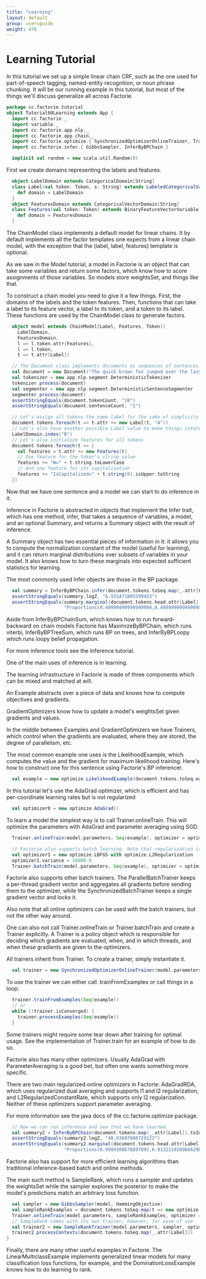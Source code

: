 ```yaml
---
title: "Learning"
layout: default
group: usersguide
weight: 470
---
```



Learning Tutorial
================

In this tutorial we set up a simple linear chain CRF, such as the one used for part-of-speech tagging,
named-entity recognition, or noun phrase chunking. It will be our running example in this
tutorial, but most of the things we'll discuss generalize all across Factorie.

```scala
package cc.factorie.tutorial
object Tutorial60Learning extends App {
  import cc.factorie._
  import variable._
  import cc.factorie.app.nlp._
  import cc.factorie.app.chain._
  import cc.factorie.optimize.{ SynchronizedOptimizerOnlineTrainer, Trainer, SampleRankTrainer }
  import cc.factorie.infer.{ GibbsSampler, InferByBPChain }

  implicit val random = new scala.util.Random(0)

```

First we create domains representing the labels and features.

```scala
  object LabelDomain extends CategoricalDomain[String]
  class Label(val token: Token, s: String) extends LabeledCategoricalVariable(s) {
    def domain = LabelDomain
  }
  object FeaturesDomain extends CategoricalVectorDomain[String]
  class Features(val token: Token) extends BinaryFeatureVectorVariable[String] {
    def domain = FeaturesDomain
  }

```

The ChainModel class implements a default model for linear chains.
It by default implements all the factor templates one expects from a linear chain model,
with the exception that the (label, label, features) template is optional.

As we saw in the Model tutorial, a model in Factorie is an object that
can take some variables and return some factors, which know how to score
assignments of those variables. So models store weightsSet, and things like that.

To construct a chain model you need to give it a few things. First, the domains
of the labels and the token features. Then, functions that can take a label to
its feature vector, a label to its token, and a token to its label. These functions
are used by the ChainModel class to generate factors.

```scala
  object model extends ChainModel[Label, Features, Token](
    LabelDomain,
    FeaturesDomain,
    l => l.token.attr[Features],
    l => l.token,
    t => t.attr[Label])

  // The Document class implements documents as sequences of sentences and tokens.
  val document = new Document("The quick brown fox jumped over the lazy dog.")
  val tokenizer = new app.nlp.segment.DeterministicTokenizer
  tokenizer.process(document)
  val segmenter = new app.nlp.segment.DeterministicSentenceSegmenter
  segmenter.process(document)
  assertStringEquals(document.tokenCount, "10")
  assertStringEquals(document.sentenceCount, "1")

  // Let's assign all tokens the same label for the sake of simplicity
  document.tokens.foreach(t => t.attr += new Label(t, "A"))
  // Let's also have another possible Label value to make things interesting
  LabelDomain.index("B")
  // Let's also initialize features for all tokens
  document.tokens.foreach(t => {
    val features = t.attr += new Features(t)
    // One feature for the token's string value
    features += "W=" + t.string.toLowerCase
    // And one feature for its capitalization
    features += "IsCapitalized=" + t.string(0).isUpper.toString
  })

```

Now that we have one sentence and a model we can start to do inference in it.

Inference in Factorie is abstracted in objects that implement the Infer trait,
which has one method, infer, that takes a sequence of variables, a model, and an
optional Summary, and returns a Summary object with the result of inference.

A Summary object has two essential pieces of information in it: it allows you to
compute the normalization constant of the model (useful for learning), and it can
return marginal distributions over subsets of variables in your model. It also
knows how to turn these marginals into expected sufficient statistics for learning.

The most commonly used Infer objects are those in the BP package.


```scala
  val summary = InferByBPChain.infer(document.tokens.toSeq.map(_.attr[Label]), model)
  assertStringEquals(summary.logZ, "6.931471805599453")
  assertStringEquals(summary.marginal(document.tokens.head.attr[Label]).proportions, 
		  			 "Proportions(0.49999999999999994,0.49999999999999994)")

```

Aside from InferByBPChainSum, which knows how to run forward-backward on chain models
Factorie has MaximizeByBPChain, which runs viterbi, InferByBPTreeSum, which runs BP on
trees, and InferByBPLoopy which runs loopy belief propagation.

For more inference tools see the Inference tutorial.


One of the main uses of inference is in learning.

The learning infrastructure in Factorie is made of three components which can
be mixed and matched at will.

An Example abstracts over a piece of data and knows how to compute objectives
and gradients.

GradientOptimizers know how to update a model's weightsSet given gradients and values.

In the middle between Examples and GradientOptimizers we have Trainers, which control
when the gradients are evaluated, where they are stored, the degree of parallelism, etc.


The most common example one uses is the LikelihoodExample, which computes the value and the
gradient for maximum likelihood training. Here's how to construct one for this sentence
using Factorie's BP inferencer.

```scala
  val example = new optimize.LikelihoodExample(document.tokens.toSeq.map(_.attr[Label]), model, InferByBPChain)

```

In this tutorial let's use the AdaGrad optimizer, which is efficient and has
per-coordinate learning rates but is not regularized

```scala
  val optimizer0 = new optimize.AdaGrad()

```

To learn a model the simplest way is to call Trainer.onlineTrain. This will optimize the
parameters with AdaGrad and parameter averaging using SGD.

```scala
  Trainer.onlineTrain(model.parameters, Seq(example), optimizer = optimizer0)

  // Factorie also supports batch learning. Note that regularization is built into the optimizer
  val optimizer1 = new optimize.LBFGS with optimize.L2Regularization
  optimizer1.variance = 10000.0
  Trainer.batchTrain(model.parameters, Seq(example), optimizer = optimizer1)

```

Factorie also supports other batch trainers. The ParallelBatchTrainer keeps a per-thread
gradient vector and aggregates all gradients before sending them to the optimizer, while
the SynchronizedBatchTrainer keeps a single gradient vector and locks it.

Also note that all online optimizers can be used with the batch trainers, but not the
other way around.

One can also not call Trainer.onlineTrain or Trainer.batchTrain and create a Trainer
explicitly. A Trainer is a policy object which is responsible for deciding which gradients
are evaluated, when, and in which threads, and when these gradients are given to the optimizers.

All trainers inherit from Trainer. To create a trainer, simply instantiate it.

```scala
  val trainer = new SynchronizedOptimizerOnlineTrainer(model.parameters, optimizer0)
```

To use the trainer we can either call .trainFromExamples or call things in a loop:

```scala
  trainer.trainFromExamples(Seq(example))
  // or
  while (!trainer.isConverged) {
    trainer.processExamples(Seq(example))
  }
```

Some trainers might require some tear down after training for optimal usage. See the implementation
of Trainer.train for an example of how to do so.


Factorie also has many other optimizers. Usually AdaGrad with ParameterAveraging is a good bet,
but often one wants something more specific.

There are two main regularized online optimizers in Factorie: AdaGradRDA, which uses regularized
dual averaging and supports l1 and l2 regularization, and L2RegularizedConstantRate, which supports
only l2 regularization. Neither of these optimizers support parameter averaging.

For more information see the java docs of the cc.factorie.optimize package.


```scala
  // Now we can run inference and see that we have learned
  val summary2 = InferByBPChain(document.tokens.map(_.attr[Label]).toIndexedSeq, model)
  assertStringEquals(summary2.logZ, "48.63607808729122")
  assertStringEquals(summary2.marginal(document.tokens.head.attr[Label]).proportions, 
		  			 "Proportions(0.9999308678897892,6.913211020966629E-5)")

```

Factorie also has support for more efficient learning algorithms than traditional
inference-based batch and online methods.

The main such method is SampleRank, which runs a sampler and updates the weightsSet
while the sampler explores the posterior to make the model's predictions match an
arbitrary loss function.

```scala
  val sampler = new GibbsSampler(model, HammingObjective)
  val sampleRankExamples = document.tokens.toSeq.map(t => new optimize.SampleRankExample(t.attr[Label], sampler))
  Trainer.onlineTrain(model.parameters, sampleRankExamples, optimizer = optimizer0)
  // SampleRank comes with its own trainer, however, for ease of use
  val trainer2 = new SampleRankTrainer(model.parameters, sampler, optimizer0)
  trainer2.processContexts(document.tokens.toSeq.map(_.attr[Label]))
}
```

Finally, there are many other useful examples in Factorie. The LinearMulticlassExample
implements generalized linear models for many classification loss functions, for example, and the
DominationLossExample knows how to do learning to rank.
